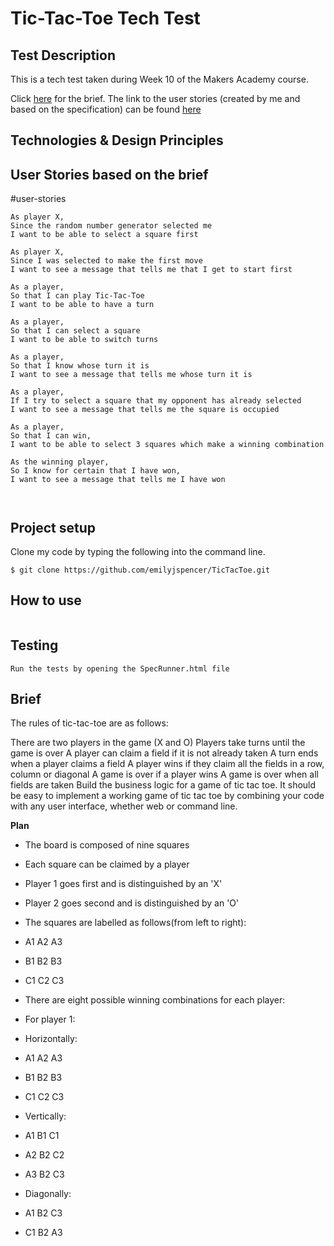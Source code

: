 # Tic-Tac-Toe Tech Test

## Test Description

This is a tech test taken during Week 10 of the Makers Academy course. 

Click [here](#brief) for the brief.
The link to the user stories (created by me and based on the specification) can be found [here](#user-stories)

## Technologies & Design Principles


## User Stories based on the brief
#user-stories
```
As player X,
Since the random number generator selected me
I want to be able to select a square first

As player X,
Since I was selected to make the first move
I want to see a message that tells me that I get to start first

As a player,
So that I can play Tic-Tac-Toe
I want to be able to have a turn

As a player,
So that I can select a square
I want to be able to switch turns

As a player,
So that I know whose turn it is
I want to see a message that tells me whose turn it is

As a player,
If I try to select a square that my opponent has already selected
I want to see a message that tells me the square is occupied

As a player,
So that I can win,
I want to be able to select 3 squares which make a winning combination

As the winning player,
So I know for certain that I have won,
I want to see a message that tells me I have won



```

## Project setup

Clone my code by typing the following into the command line.<br>

```
$ git clone https://github.com/emilyjspencer/TicTacToe.git

```

## How to use

```

```

## Testing

```
Run the tests by opening the SpecRunner.html file

```

## Brief

The rules of tic-tac-toe are as follows:

There are two players in the game (X and O)
Players take turns until the game is over
A player can claim a field if it is not already taken
A turn ends when a player claims a field
A player wins if they claim all the fields in a row, column or diagonal
A game is over if a player wins
A game is over when all fields are taken
Build the business logic for a game of tic tac toe. 
It should be easy to implement a working game of tic tac toe by 
combining your code with any user interface, whether web or command line.



**Plan**


* The board is composed of nine squares
* Each square can be claimed by a player
* Player 1 goes first and is distinguished by an 'X'
* Player 2 goes second and is distinguished by an 'O'
* The squares are labelled as follows(from left to right):

* A1 A2 A3
* B1 B2 B3
* C1 C2 C3

* There are eight possible winning combinations for each player:
* For player 1:

* Horizontally: 
- A1 A2 A3
- B1 B2 B3
- C1 C2 C3

- Vertically:
- A1 B1 C1
- A2  B2 C2
- A3 B2 C3

- Diagonally:
- A1 B2 C3
- C1 B2 A3